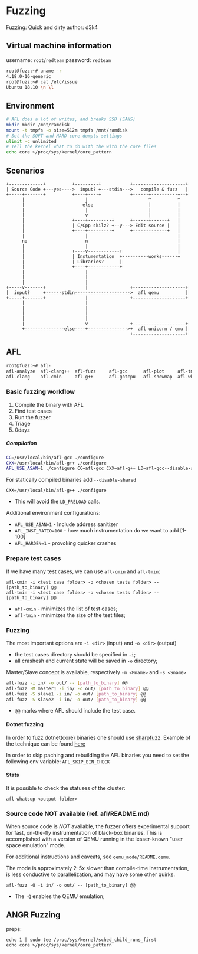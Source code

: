 # Fuzzing
Fuzzing: Quick and dirty
author: d3k4

## Virtual machine information

username: `root`/`redteam`
password: `redteam`

```bash
root@fuzz:~# uname -r
4.18.0-16-generic
root@fuzz:~# cat /etc/issue
Ubuntu 18.10 \n \l
```

## Environment

```bash
# AFL does a lot of writes, and breaks SSD (SANS)
mkdir mkdir /mnt/ramdisk
mount -t tmpfs -o size=512m tmpfs /mnt/ramdisk
# Set the SOFT and HARD core dumpts settings
ulimit -c unlimited
# Tell the kernel what to do with the with the core files
echo core >/proc/sys/kernel/core_pattern
```

## Scenarios


```
+-------------+          +---------+           +--------------------+
| Source Code +---yes---->  input? +---stdin--->   compile & fuzz   |
+-----+-------+          +----+----+           +------+----------+--+
      |                       |                       ^          ^
      |                      else                     |          |
      |                       |                       |          |
      |                       v                       |          |
      |                  +----+---------+      +------+------+   |
      |                  | C/Cpp skilz? +--y---> Edit source |   |
      |                  +----+---------+      +-------------+   |
      |                       |                                  |
      no                      n                                  |
      |                       |                                  |
      |                  +----v------------+                     |
      |                  | Instumentation  +----------works------+
      |                  | Libraries?      |
      |                  +----+------------+
      |                       |
      |                       |
      |                       |
+-----v-------+               |                +--------------------+
|  input?     +------stdin--------------------->  afl qemu          |
+-----+-------+               |                +--------------------+
      |                       |
      |                       |
      |                       |
      |                       |
      |                       v                +--------------------+
      +---------------else----+--------------->+  afl unicorn / emu |
                                               +--------------------+
```

## AFL

```bash
root@fuzz:~# afl-
afl-analyze  afl-clang++  afl-fuzz     afl-gcc      afl-plot     afl-tmin     
afl-clang    afl-cmin     afl-g++      afl-gotcpu   afl-showmap  afl-whatsup 
```


### Basic fuzzing workflow

1. Compile the binary with AFL
2. Find test cases
3. Run the fuzzer
4. Triage
5. 0dayz


##### Compilation

```bash
CC=/usr/local/bin/afl-gcc ./configure
CXX=/usr/local/bin/afl-g++ ./configure
AFL_USE_ASAN=1 ./configure CC=afl-gcc CXX=afl-g++ LD=afl-gcc--disable-shared
```

For statically compiled binaries add `--disable-shared`

`CXX=/usr/local/bin/afl-g++ ./configure`

* This will avoid the `LD_PRELOAD` calls. 

Additional environment configurations:

- `AFL_USE_ASAN=1` - Include address sanitizer
- `AFL_INST_RATIO=100` - how much instrumentation do we want to add [1-100]
- `AFL_HARDEN=1` - provoking quicker crashes

### Prepare test cases

If we have many test cases, we can use `afl-cmin` and `afl-tmin`:

```
afl-cmin -i <test case folder> -o <chosen tests folder> -- [path_to_binary] @@
afl-tmin -i <test case folder> -o <chosen tests folder> -- [path_to_binary] @@
```
* `afl-cmin` - minimizes the list of test cases;
* `afl-tmin` - minimizes the size of the test files;

### Fuzzing

The most important options are `-i <dir>` (input) and `-o <dir>` (output)
- the test cases directory should be specified in `-i`;
- all crashesh and current state will be saved in `-o` directory;

Master/Slave concept is available, respectively `-m <Mname>` and `-s <Sname>`

```bash
afl-fuzz -i in/ -o out/ -- [path_to_binary] @@
afl-fuzz -M master1 -i in/ -o out/ [path_to_binary] @@
afl-fuzz -S slave1 -i in/ -o out/ [path_to_binary] @@
afl-fuzz -S slave2 -i in/ -o out/ [path_to_binary] @@
```

* `@@` marks where AFL should include the test case.

#### Dotnet fuzzing

In order to fuzz dotnet(core) binaries one should use [sharpfuzz](https://github.com/Metalnem/sharpfuzz). Example of the technique can be found [here](https://github.com/Metalnem/sharpfuzz-samples)

In order to skip paching and rebuilding the AFL binaries you need to set the following env variable:
`AFL_SKIP_BIN_CHECK`

#### Stats

It is possible to check the statuses of the cluster:

`afl-whatsup <output folder>`


### Source code NOT available (ref. afl/README.md)

When source code is *NOT* available, the fuzzer offers experimental support for fast, on-the-fly instrumentation of black-box binaries. This is accomplished with a version of QEMU running in the lesser-known "user space emulation" mode.

For additional instructions and caveats, see `qemu_mode/README.qemu`.

The mode is approximately 2-5x slower than compile-time instrumentation, is
less conductive to parallelization, and may have some other quirks.

`afl-fuzz -Q -i in/ -o out/ -- [path_to_binary] @@`

* The `-Q` enables the QEMU emulation;


## ANGR Fuzzing 

preps:

```
echo 1 | sudo tee /proc/sys/kernel/sched_child_runs_first
echo core >/proc/sys/kernel/core_pattern
```

